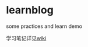 # learnblog
some practices and learn demo   

学习笔记详见[wiki](https://github.com/camiler/learnblog/wiki)   
